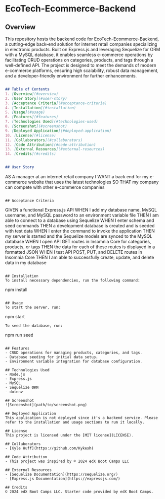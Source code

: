 # EcoTech-Ecommerce-Backend
## Overview
 This repository hosts the backend code for EcoTech-Ecommerce-Backend, a cutting-edge back-end solution for internet retail companies specializing in electronic products. Built on Express.js and leveraging Sequelize for ORM with a MySQL database, it enables seamless e-commerce operations by facilitating CRUD operations on categories, products, and tags through a well-defined API. The project is designed to meet the demands of modern e-commerce platforms, ensuring high scalability, robust data management, and a developer-friendly environment for further enhancements.

```markdown

## Table of Contents
1. [Overview](#overview)
2. [User Story](#user-story)
3. [Acceptance Criteria](#acceptance-criteria)
4. [Installation](#installation)
5. [Usage](#usage)
6. [Features](#features)
7. [Technologies Used](#technologies-used)
8. [Screenshot](#screenshot)
9. [Deployed Application](#deployed-application)
10. [License](#license)
11. [Collaborators](#collaborators)
12. [Code Attribution](#code-attribution)
13. [External Resources](#external-resources)
14. [Credits](#credits)


## User Story
```
AS A manager at an internet retail company
I WANT a back end for my e-commerce website that uses the latest technologies
SO THAT my company can compete with other e-commerce companies
```

## Acceptance Criteria
```
GIVEN a functional Express.js API
WHEN I add my database name, MySQL username, and MySQL password to an environment variable file
THEN I am able to connect to a database using Sequelize
WHEN I enter schema and seed commands
THEN a development database is created and is seeded with test data
WHEN I enter the command to invoke the application
THEN my server is started and the Sequelize models are synced to the MySQL database
WHEN I open API GET routes in Insomnia Core for categories, products, or tags
THEN the data for each of these routes is displayed in a formatted JSON
WHEN I test API POST, PUT, and DELETE routes in Insomnia Core
THEN I am able to successfully create, update, and delete data in my database
```

## Installation
To install necessary dependencies, run the following command:
```
npm install
```

## Usage
To start the server, run:
```
npm start
```
To seed the database, run:
```
npm run seed
```

## Features
- CRUD operations for managing products, categories, and tags.
- Database seeding for initial data setup.
- Environment variable integration for database configuration.

## Technologies Used
- Node.js
- Express.js
- MySQL
- Sequelize ORM
- dotenv

## Screenshot
![Screenshot](path/to/screenshot.png)

## Deployed Application
This application is not deployed since it's a backend service. Please refer to the installation and usage sections to run it locally.

## License
This project is licensed under the [MIT license](LICENSE).

## Collaborators
- [Kyle Huff](https://github.com/Kykesh)

## Code Attribution
- This project was inspired by © 2024 edX Boot Camps LLC

## External Resources
- [Sequelize Documentation](https://sequelize.org/)
- [Express.js Documentation](https://expressjs.com/)

## Credits
© 2024 edX Boot Camps LLC. Starter code provided by edX Boot Camps.


